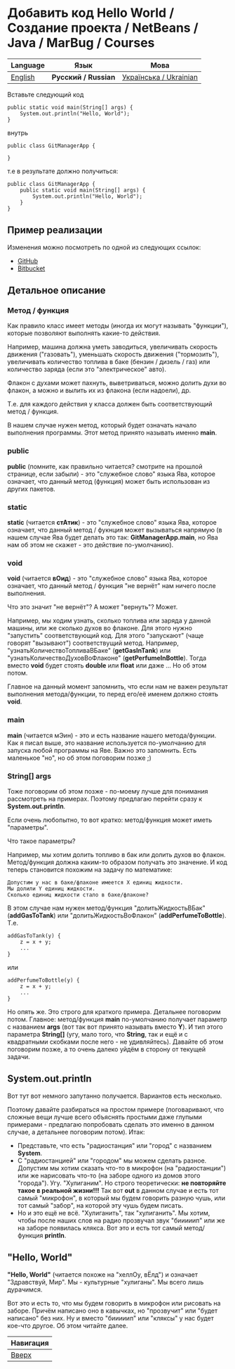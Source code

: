 # Добавить код Hello World / Создание проекта / NetBeans / Java / MarBug / Courses

| Language | Язык | Мова |
| -------- | ---- | ---- |
| [English](README.md) | **Русский / Russian** | [Українська / Ukrainian](README.uk.md) |

Вставьте следующий код

    public static void main(String[] args) {
        System.out.println("Hello, World");
    }

внутрь

    public class GitManagerApp {

    }

т.е в результате должно получиться:

    public class GitManagerApp {
        public static void main(String[] args) {
            System.out.println("Hello, World");
        }
    }

## Пример реализации ##

Изменения можно посмотреть по одной из следующих ссылок:

* [GitHub](https://github.com/marbug/courses-marbug-java/blob/v0.5_add-hello-world-code/git-manager-app/GitManagerApp/src/main/java/com/mycompany/gitmanagerapp/GitManagerApp.java)
* [Bitbucket](https://bitbucket.org/marbug/courses-marbug-java/src/d592cefd1b637a1e54531c902037c6788d3052f6/git-manager-app/GitManagerApp/src/main/java/com/mycompany/gitmanagerapp/GitManagerApp.java?at=v0.5_add-hello-world-code&fileviewer=file-view-default)

## Детальное описание ##

### Метод / функция ###

Как правило класс имеет методы (иногда их могут называть "функции"), которые позволяют выполнять какие-то действия.

Например, машина должна уметь заводиться, увеличивать скорость движения ("газовать"), уменьшать скорость движения ("тормозить"), увеличивать количество топлива в баке (бензин / дизель / газ) или количество заряда (если это "электрическое" авто). 

Флакон с духами может пахнуть, выветриваться, можно долить духи во флакон, а можно и вылить их из флакона (если надоели), др.

Т.е. для каждого действия у класса должен быть соответствующий метод / функция.

В нашем случае нужен метод, который будет означать начало выполнения программы. Этот метод принято называть именно **main**.  

### public ###

**public** (помните, как правильно читается? смотрите на прошлой странице, если забыли) - это "служебное слово" языка Ява, которое означает, что данный метод (функция) может быть использован из других пакетов.

### static ###

**static** (читается **стАтик**) - это "служебное слово" языка Ява, которое означает, что данный метод / фукнция может вызываться напрямую (в нашем случае Ява будет делать это так: **GitManagerApp.main**, но Ява нам об этом не скажет - это действие по-умолчанию).

### void ###

**void** (читается **вОид**) - это "служебное слово" языка Ява, которое означает, что данный метод / функция "не вернёт" нам ничего после выполнения.

Что это значит "не вернёт"? А может "вернуть"? Может.

Например, мы ходим узнать, сколько топлива или заряда у данной машины, или же сколько духов во флаконе. Для этого нужно "запустить" соответствующий код. Для этого "запускают" (чаще говорят "вызывают") соответствущий метод. Например, "узнатьКоличествоТопливаВБаке" (**getGasInTank**) или "узнатьКоличествоДуховВоФлаконе" (**getPerfumeInBottle**). Тогда вместо **void** будет стоять **double** или **float** или даже ... Но об этом потом.

Главное на данный момент запомнить, что если нам не важен результат выполнения метода/функции, то перед его/её именем должно стоять **void**.

### main ###

**main** (читается мЭин) - это и есть название нашего метода/функции. Как я писал выше, это название используется по-умолчанию для запуска любой программы на Яве. Важно это запомнить. Есть маленькое "но", но об этом поговорим позже ;) 

### String[] args ###

Тоже поговорим об этом позже - по-моему лучше для понимания рассмотреть на примерах. Поэтому предлагаю перейти сразу к **System.out.println**.

Если очень любопытно, то вот кратко: метод/функция может иметь "параметры".

Что такое параметры?

Например, мы хотим долить топливо в бак или долить духов во флакон. Метод/функция должна каким-то образом получать это значение. И код теперь становится похожим на задачу по математике:

    Допустим у нас в баке/флаконе имеется X единиц жидкости. 
    Мы долили Y единиц жидкости. 
    Сколько единиц жидкости стало в баке/флаконе?  

В этом случае нам нужен метод/функция "долитьЖидкостьВБак" (**addGasToTank**) или "долитьЖидкостьВоФлакон" (**addPerfumeToBottle**). Т.е.

    addGasToTank(y) {
        z = x + y;
        ...
    }

или

    addPerfumeToBottle(y) {
        z = x + y;
        ...
    }

Но опять же. Это строго для краткого примера. Детальнее поговорим потом. Главное: метод/функция **main** по-умолчанию получает параметр с названием **args** (вот так вот принято называть вместо **Y**). И тип этого параметра **String[]** (угу, мало того, что **String**, так и ещё и с квадратными скобками после него - не удивляйтесь). Давайте об этом поговорим позже, а то очень далеко уйдём в сторону от текущей задачи.

## System.out.println ##

Вот тут вот немного запутанно получается. Вариантов есть несколько. 

Поэтому давайте разбираться на простом примере (поговаривают, что сложные вещи лучше всего объяснять простыми даже глупыми примерами - предлагаю попробовать сделать это именно в данном случае, а детальнее поговорим потом). Итак:

* Представьте, что есть "радиостанция" или "город" с названием **System**.
* С "радиостанцией" или "городом" мы можем сделать разное. Допустим мы хотим сказать что-то в микрофон (на "радиостанции") или же нарисовать что-то (на заборе одного из домов этого "города"). Угу. "Хулиганим". Но строго теоретически: **не повторяйте такое в реальной жизни!!!** Так вот **out** в данном случае и есть тот самый "микрофон", в который мы будем говорить разную чушь, или тот самый "забор", на которой эту чушь будем писать.
* Но и это ещё не всё. "Хулиганить", так "хулиганить". Мы хотим, чтобы после наших слов на радио прозвучал звук "бииииип" или же на заборе появилась клякса. Вот это и есть тот самый метод/функция **println**.  

## "Hello, World" ##

**"Hello, World"** (читается похоже на "хеллОу, вЁлд") и означает "Здравствуй, Мир". Мы - культурные "хулиганы". Мы всего лишь дурачимся.

Вот это и есть то, что мы будем говорить в микрофон или рисовать на заборе. Причём написано оно в кавычках, но "прозвучит" или "будет написано" без них. Ну и вместо "бииииип" или "кляксы" у нас будет кое-что другое. Об этом читайте далее.

| Навигация                |
| ------------------------ |
| [Вверх](../README.ru.md) |
